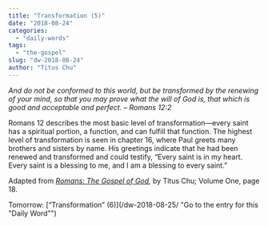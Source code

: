 ```yaml
---
title: "Transformation (5)"
date: "2018-08-24"
categories: 
  - "daily-words"
tags: 
  - "the-gospel"
slug: "dw-2018-08-24"
author: "Titus Chu"
---
```


_And do not be conformed to this world, but be transformed by the renewing of your mind, so that you may prove what the will of God is, that which is good and acceptable and perfect._ _– Romans 12:2_

Romans 12 describes the most basic level of transformation—every saint has a spiritual portion, a function, and can fulfill that function. The highest level of transformation is seen in chapter 16, where Paul greets many brothers and sisters by name. His greetings indicate that he had been renewed and transformed and could testify, “Every saint is in my heart. Every saint is a blessing to me, and I am a blessing to every saint.”

Adapted from _[Romans: The Gospel of God](/book-romans/ "Go to the listing for this book"),_ by Titus Chu; Volume One, page 18.

Tomorrow: [“Transformation” (6)](/dw-2018-08-25/ "Go to the entry for this "Daily Word"")
